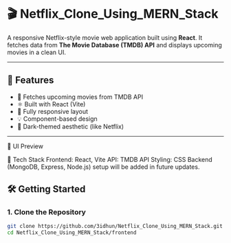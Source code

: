 # 🎬 Netflix_Clone_Using_MERN_Stack

A responsive Netflix-style movie web application built using **React**. It fetches data from **The Movie Database (TMDB) API** and displays upcoming movies in a clean UI.   

---

## 🚀 Features

- 📡 Fetches upcoming movies from TMDB API
- ⚛️ Built with React (Vite)
- 📱 Fully responsive layout       
- 💡 Component-based design
- 🌙 Dark-themed aesthetic (like Netflix)  

---

📸 UI Preview

🔧 Tech Stack
Frontend: React, Vite
API: TMDB API
Styling: CSS 
Backend (MongoDB, Express, Node.js) setup will be added in future updates.

## 🛠️ Getting Started

### 1. Clone the Repository

```bash
git clone https://github.com/3idhun/Netflix_Clone_Using_MERN_Stack.git
cd Netflix_Clone_Using_MERN_Stack/frontend

